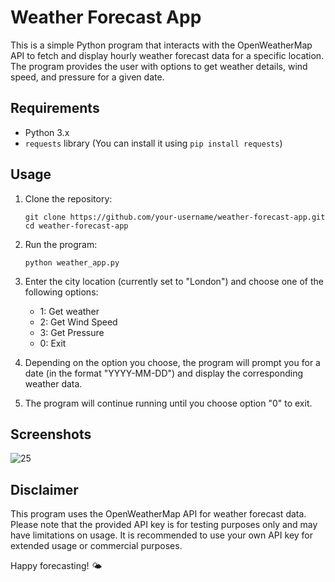 # Weather Forecast App

This is a simple Python program that interacts with the OpenWeatherMap API to fetch and display hourly weather forecast data for a specific location. The program provides the user with options to get weather details, wind speed, and pressure for a given date.

## Requirements

- Python 3.x
- `requests` library (You can install it using `pip install requests`)

## Usage

1. Clone the repository:
   ```
   git clone https://github.com/your-username/weather-forecast-app.git
   cd weather-forecast-app
   ```

2. Run the program:
   ```
   python weather_app.py
   ```

3. Enter the city location (currently set to "London") and choose one of the following options:
   - 1: Get weather
   - 2: Get Wind Speed
   - 3: Get Pressure
   - 0: Exit

4. Depending on the option you choose, the program will prompt you for a date (in the format "YYYY-MM-DD") and display the corresponding weather data.

5. The program will continue running until you choose option "0" to exit.

## Screenshots

![25](https://github.com/atalnegi/assignment/assets/93611928/24b147d5-3131-470d-a33b-c51fa66f5e01)


## Disclaimer

This program uses the OpenWeatherMap API for weather forecast data. Please note that the provided API key is for testing purposes only and may have limitations on usage. It is recommended to use your own API key for extended usage or commercial purposes.

Happy forecasting! 🌤️
